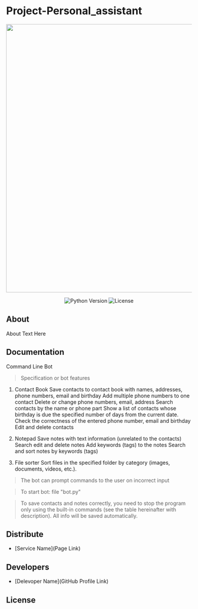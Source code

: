 # Project-Personal_assistant

<p align="center">
      <img src="Project Logo Url" width="726">
</p>

<p align="center">
   <img src="" alt="Python Version">
   <img src="" alt="License">
</p>

## About

About Text Here

## Documentation

Command Line Bot

> Specification or bot features

1. Contact Book Save contacts to contact book with names, addresses, phone numbers, email and
   birthday Add multiple phone numbers to one contact Delete or change phone numbers, email, address
   Search contacts by the name or phone part Show a list of contacts whose birthday is due the
   specified number of days from the current date. Check the correctness of the entered phone
   number, email and birthday Edit and delete contacts

2. Notepad Save notes with text information (unrelated to the contacts) Search edit and delete notes
   Add keywords (tags) to the notes Search and sort notes by keywords (tags)

3. File sorter Sort files in the specified folder by category (images, documents, videos, etc.).

> The bot can prompt commands to the user on incorrect input

> To start bot: file "bot.py"

> To save contacts and notes correctly, you need to stop the program only using the built-in
> commands (see the table hereinafter with description). All info will be saved automatically.

## Distribute

- [Service Name](Page Link)

## Developers

- [Delevoper Name](GitHub Profile Link)

## License
